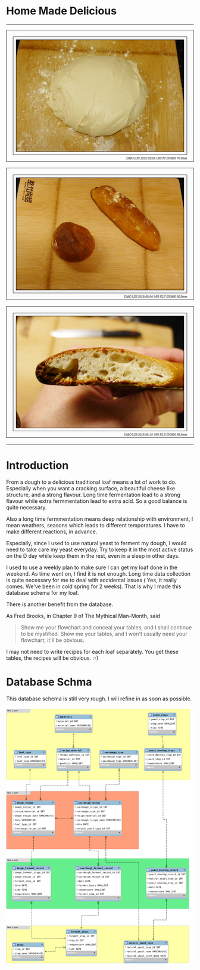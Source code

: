 Home Made Delicious
===================

***

![dough](./images/P1050068.JPG.png)

![delicious traditional loaf](./images/P1050076.JPG.png)

![Cheese like structure](./images/P1050109.JPG.png)

***


Introduction
===================

From a dough to a delicious traditional loaf means a lot of work to do. Especially when you want a cracking surface, a beautiful cheese like structure, and a strong flavour. Long time fermentation lead to a strong flavour while extra fermmentation lead to extra acid. So a good balance is quite necessary. 

Also a long time fermmentation means deep relationship with environment, I mean weathers, seasons which leads to different temporatures. I have to make different reactions, in advance.

Especially, since I used to use natural yeast to ferment my dough, I would need to take care my yeast everyday. Try to keep it in the most active status on the D day while keep them in the rest, even in a sleep in other days.

I used to use a weekly plan to make sure I can get my loaf done in the weekend. As time went on, I find it is not enough.  Long time data collection is quite necessary for me to deal with accidental issues ( Yes, it really comes. We've been in cold spring for 2 weeks). That is why I made this database schema for my loaf.

There is another benefit from the database. 

As Fred Brooks, in Chapter 9 of The Mythical Man-Month, said 

> Show me your flowchart and conceal your tables, and I shall continue to be mystified. 
> Show me your tables, and I won't usually need your flowchart; it'll be obvious. 

I may not need to write recipes for each loaf separately. You get these tables, the recipes will be obvious. :-)

Database Schma
===================

This database schema is still very rough. I will refine in as soon as possible.

![Bread_Baking_Data DB Schema](./images/Bread_Baking_Data_v1.png)
